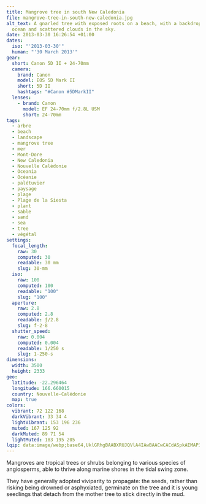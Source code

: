 ```yaml
---
title: Mangrove tree in south New Caledonia
file: mangrove-tree-in-south-new-caledonia.jpg
alt_text: A gnarled tree with exposed roots on a beach, with a backdrop of the
  ocean and scattered clouds in the sky.
date: 2013-03-30 16:26:54 +01:00
dates:
  iso: "'2013-03-30'"
  human: "'30 March 2013'"
gear:
  short: Canon 5D II + 24-70mm
  camera:
    brand: Canon
    model: EOS 5D Mark II
    short: 5D II
    hashtags: "#Canon #5DMarkII"
  lenses:
    - brand: Canon
      model: EF 24-70mm f/2.8L USM
      short: 24-70mm
tags:
  - arbre
  - beach
  - landscape
  - mangrove tree
  - mer
  - Mont-Dore
  - New Caledonia
  - Nouvelle Calédonie
  - Oceania
  - Océanie
  - palétuvier
  - paysage
  - plage
  - Plage de la Siesta
  - plant
  - sable
  - sand
  - sea
  - tree
  - végétal
settings:
  focal_length:
    raw: 30
    computed: 30
    readable: 30 mm
    slug: 30-mm
  iso:
    raw: 100
    computed: 100
    readable: "100"
    slug: "100"
  aperture:
    raw: 2.8
    computed: 2.8
    readable: ƒ/2.8
    slug: f-2-8
  shutter_speed:
    raw: 0.004
    computed: 0.004
    readable: 1/250 s
    slug: 1-250-s
dimensions:
  width: 3500
  height: 2333
geo:
  latitude: -22.296464
  longitude: 166.660015
  country: Nouvelle-Calédonie
  map: true
colors:
  vibrant: 72 122 168
  darkVibrant: 33 34 4
  lightVibrant: 153 196 236
  muted: 167 125 92
  darkMuted: 89 71 54
  lightMuted: 183 195 205
lqip: data:image/webp;base64,UklGRhgBAABXRUJQVlA4IAwBAACwCACdASpkAEMAP3Gqylo0t6kqrrcKivAuCWMtgFEAs9oYAEGAKIEXfXRBAEJ4RvMQeheKZmJgWyVqixz3dnvCWiY0GoduTzOR3nSHHUAA+omw+PZNps1f3bfhLToc8rgnvoZRYAAtDDWOmBscn87b/0eDd1ZOld89lXEM5NAuyqVf+bw2pZlY1Ya8iD9CfjMPAX8yRcWw59cSbEmIORJDUGTVFcCvpi8tBQ4QNFtyHZ1QIk3mo291J1Owf0exf6PaHAkUy8KUUVtkNdwntas4hpiMEdWLh0W8smzHba0f+Gzd+ZzdL6BVtE28ZCl7CfUfWU8IAHmBF/FsrCoUTZHMho9CTzAvJCMOQAAA
---
```


Mangroves are tropical trees or shrubs belonging to various species of angiosperms, able to thrive along marine shores in the tidal swing zone. 

They have generally adopted viviparity to propagate: the seeds, rather than risking being drowned or asphyxiated, germinate on the tree and it is young seedlings that detach from the mother tree to stick directly in the mud.
